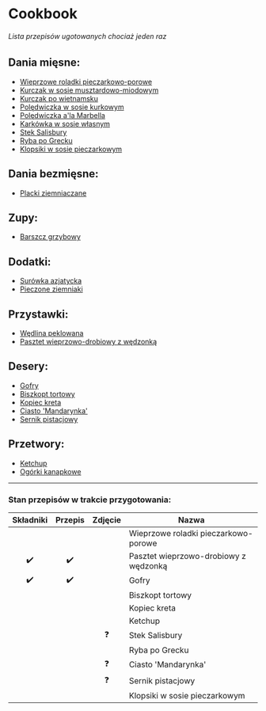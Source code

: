 # Cookbook
###### Lista przepisów ugotowanych chociaż jeden raz 

## Dania mięsne:
- [Wieprzowe roladki pieczarkowo-porowe](meats/Wieprzowe_roladki_pieczarkowo-porowe.md)
- [Kurczak w sosie musztardowo-miodowym](meats/Kurczak_w_sosie_musztardowo-miodowym.md)
- [Kurczak po wietnamsku](meats/Kurczak_po_wietnamsku.md)
- [Polędwiczka w sosie kurkowym](meats/Poledwiczka_w_sosie_kurkowym.md)
- [Polędwiczka a'la Marbella](meats/Poledwiczka_a-la_Marbella.md)
- [Karkówka w sosie własnym](meats/Karkowka_w_sosie_wlasnym.md)
- [Stek Salisbury](meats/Stek_Salisbury.md)
- [Ryba po Grecku](meats/Ryba_po_Grecku.md)
- [Klopsiki w sosie pieczarkowym](meats/Klopsiki_w_sosie_pieczarkowym.md)

## Dania bezmięsne:
- [Placki ziemniaczane](vegs/Placki_ziemniaczane.md)

## Zupy:
- [Barszcz grzybowy](soups/Barszcz_grzybowy.md)

## Dodatki:
- [Surówka azjatycka](sides/Surowka_azjatycka.md)
- [Pieczone ziemniaki](sides/Pieczone_ziemniaki.md)

## Przystawki:
- [Wędlina peklowana](starters/Wedlina_peklowana.md)
- [Pasztet wieprzowo-drobiowy z wędzonką](starters/Pasztet_wieprzowo-drobiowy_z_wedzonka.md)

## Desery:
- [Gofry](desserts/Gofry.md)
- [Biszkopt tortowy](desserts/Biszkopt_tortowy.md)
- [Kopiec kreta](desserts/Kopiec_kreta.md)
- [Ciasto 'Mandarynka'](desserts/Ciasto_-Mandarynka-.md)
- [Sernik pistacjowy](desserts/Sernik_pistacjowy.md)

## Przetwory:
- [Ketchup](preserves/Ketchup.md)
- [Ogórki kanapkowe](preserves/Ogorki_kanapkowe.md)

---
### Stan przepisów w trakcie przygotowania:
| Składniki | Przepis | Zdjęcie | Nazwa | 
| :-: | :-: | :-: | --- |
|  |  |  | Wieprzowe roladki pieczarkowo-porowe |
| ✔️ | ✔️ |  | Pasztet wieprzowo-drobiowy z wędzonką |
| ✔️ | ✔️ |  | Gofry |
|  |  |  | Biszkopt tortowy |
|  |  |  | Kopiec kreta |
|  |  |  | Ketchup |
|  |  | ❓ | Stek Salisbury |
|  |  |  | Ryba po Grecku |
|  |  | ❓ | Ciasto 'Mandarynka' |
|  |  | ❓ | Sernik pistacjowy |
|  |  |  | Klopsiki w sosie pieczarkowym |
